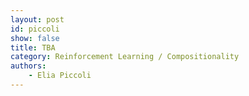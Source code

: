```yaml
---
layout: post
id: piccoli
show: false
title: TBA
category: Reinforcement Learning / Compositionality
authors: 
    - Elia Piccoli
---
```


